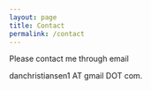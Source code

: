 ```yaml
---
layout: page
title: Contact
permalink: /contact
---
```


Please contact me through email

danchristiansen1 AT gmail DOT com.
